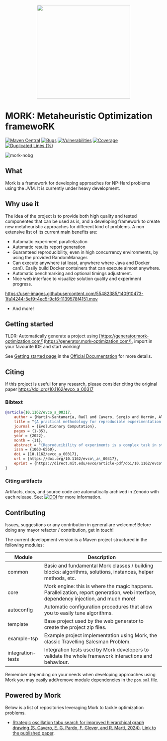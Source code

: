 <p align="center">
<img src="https://user-images.githubusercontent.com/55482385/233611563-4f5c91f2-af36-4437-a4b5-572b6655487a.svg" width="300" align="center" style="margin: 0 auto"/>
</p>

# MORK: Metaheuristic Optimization framewoRK 

[![Maven Central](https://maven-badges.herokuapp.com/maven-central/es.urjc.etsii.grafo/mork/badge.svg?style=square)](https://search.maven.org/artifact/es.urjc.etsii.grafo/mork) 
[![Bugs](https://sonarcloud.io/api/project_badges/measure?project=rmartinsanta_mork&metric=bugs)](https://sonarcloud.io/dashboard?id=rmartinsanta_mork) [![Vulnerabilities](https://sonarcloud.io/api/project_badges/measure?project=rmartinsanta_mork&metric=vulnerabilities)](https://sonarcloud.io/dashboard?id=rmartinsanta_mork)
[![Coverage](https://sonarcloud.io/api/project_badges/measure?project=rmartinsanta_mork&metric=coverage)](https://sonarcloud.io/dashboard?id=rmartinsanta_mork) [![Duplicated Lines (%)](https://sonarcloud.io/api/project_badges/measure?project=rmartinsanta_mork&metric=duplicated_lines_density)](https://sonarcloud.io/dashboard?id=rmartinsanta_mork)

![mork-nobg]()


## What
Mork is a framework for developing approaches for NP-Hard problems using the JVM. 
It is currently under heavy development.

## Why use it
The idea of the project is to provide both high quality and tested componentes that can be used as is, and a developing framework to create new metaheuristic approaches for different kind of problems. A non extensive list of its current main benefits are:

- Automatic experiment parallelization
- Automatic results report generation
- Guaranteed reproducibility, even in high concurrency environments, by using the provided RandomManager.
- Can execute anywhere (at least, anywhere where Java and Docker can!). Easily build Docker containers that can execute almost anywhere.
- Automatic benchmarking and optional timings adjustment.
- Nice web interface to visualize solution quality and experiment progress.

https://user-images.githubusercontent.com/55482385/140910473-1fa14244-5ef9-4ec5-9cf6-1139578f4151.mov

- And more!


## Getting started

TLDR: Automatically generate a project using [https://generator.mork-optimization.com/](https://generator.mork-optimization.com/), 
import in your favourite IDE and start working!

See [Getting started page](https://mork-optimization.readthedocs.io/en/latest/quickstart/starting/) in the [Official Documentation](https://mork-optimization.readthedocs.io/en/latest/) for more details.

## Citing

If this project is useful for any research, please consider citing the original paper
https://doi.org/10.1162/evco_a_00317

### Bibtext
```bib 
@article{10.1162/evco_a_00317,
    author = {Martín-Santamaría, Raúl and Cavero, Sergio and Herrán, Alberto and Duarte, Abraham and Colmenar, J. Manuel},
    title = "{A practical methodology for reproducible experimentation: an application to the Double-row Facility Layout Problem}",
    journal = {Evolutionary Computation},
    pages = {1-35},
    year = {2022},
    month = {11},
    abstract = "{Reproducibility of experiments is a complex task in stochastic methods such as evolutionary algorithms or metaheuristics in general. Many works from the literature give general guidelines to favor reproducibility. However, none of them provide both a practical set of steps and also software tools to help on this process. In this paper, we propose a practical methodology to favor reproducibility in optimization problems tackled with stochastic methods. This methodology is divided into three main steps, where the researcher is assisted by software tools which implement state-of-theart techniques related to this process. The methodology has been applied to study the Double Row Facility Layout Problem, where we propose a new algorithm able to obtain better results than the state-of-the-art methods. To this aim, we have also replicated the previous methods in order to complete the study with a new set of larger instances. All the produced artifacts related to the methodology and the study of the target problem are available in Zenodo.}",
    issn = {1063-6560},
    doi = {10.1162/evco_a_00317},
    url = {https://doi.org/10.1162/evco\_a\_00317},
    eprint = {https://direct.mit.edu/evco/article-pdf/doi/10.1162/evco\_a\_00317/2057545/evco\_a\_00317.pdf},
}
```

### Citing artifacts
Artifacts, docs, and source code are automatically archived in Zenodo with each release. See:
[![DOI](https://zenodo.org/badge/223169907.svg)](https://zenodo.org/badge/latestdoi/223169907)
 for more information.

## Contributing

Issues, suggestions or any contribution in general are welcome! 
Before doing any mayor refactor / contribution, get in touch!

The current development version is a Maven project structured in the following modules:

| Module            | Description                                                                                                                           |
|-------------------|---------------------------------------------------------------------------------------------------------------------------------------|
| common            | Basic and fundamental Mork classes / building blocks: algorithms, solutions, instances, helper methods, etc.                          |
| core              | Mork engine: this is where the magic happens. Parallelization, report generation, web interface, dependency injection, and much more! |
| autoconfig        | Automatic configuration procedures that allow you to easily tune algorithms.                                                          |
| template          | Base project used by the web generator to create the project zip files.                                                               |
| example-tsp       | Example project implementation using Mork, the classic Travelling Salesman Problem.                                                   |
| integration-tests | Integration tests used by Mork developers to validate the whole framework interactions and behaviour.                                 |


Remember depending on your needs when developing approaches using Mork you may easily add/remove module dependencies in the `pom.xml` file.


## Powered by Mork

Below is a list of repositories leveraging Mork to tackle optimization problems.

- [Strategic oscillation tabu search for improved hierarchical graph drawing (S. Cavero, E. G. Pardo, F. Glover, and R. Martí, 2024)](https://github.com/scaverod/SOS-TS-GraphDrawing). [Link to the published paper](https://doi.org/10.1016/j.eswa.2023.122668). 
